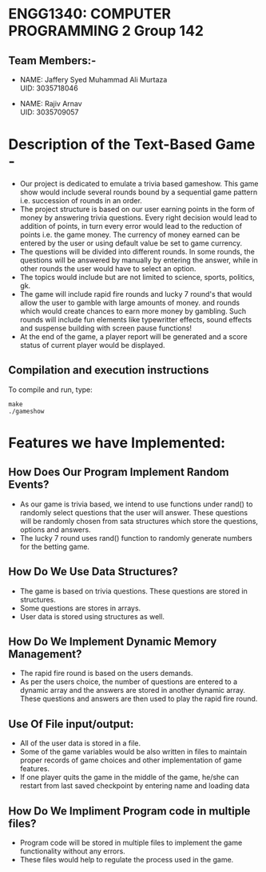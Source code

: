# ENGG1340: COMPUTER PROGRAMMING 2                                                 Group 142

## Team Members:-

* NAME: Jaffery Syed Muhammad Ali Murtaza   
  UID:  3035718046
  
* NAME: Rajiv Arnav   
  UID:  3035709057

# Description of the Text-Based Game -

* Our project is dedicated to emulate a trivia based gameshow. This game show would include several rounds bound by a sequential game     pattern i.e. succession of rounds in an order.
* The project structure is based on our user earning points in the form of money by answering trivia questions. 
  Every right decision would lead to addition of points, in turn every error would lead to the reduction of points i.e. the game money. 
  The currency of money earned can be entered by the user or using default value be set to game currency.
* The questions will be divided into different rounds. 
  In some rounds, the questions will be answered by manually by entering the answer, while in other rounds the user would have to select   an option.
* The topics would include but are not limited to science, sports, politics, gk. 
* The game will include rapid fire rounds and lucky 7 round's that would allow the user to gamble with large amounts of money.
  and rounds which would create chances to earn more money by gambling. Such rounds will include fun elements like typewritter effects,   sound effects and suspense building with screen pause functions! 
* At the end of the game, a player report will be generated and a score status of current player would be displayed.
## Compilation and execution instructions
To compile and run, type:
```
make
./gameshow
```

# Features we have Implemented:

## How Does Our Program Implement Random Events?
* As our game is trivia based, we intend to use functions under rand() to randomly select questions that the user will answer.
  These questions will be randomly chosen from sata structures which store the questions, options and answers.
* The lucky 7 round uses rand() function to randomly generate numbers for the betting game.

## How Do We Use Data Structures?
 * The game is based on trivia questions. These questions are stored in structures.
 * Some questions are stores in arrays.
 * User data is stored using structures as well.

## How Do We Implement Dynamic Memory Management?
 * The rapid fire round is based on the users demands.
 * As per the users choice, the number of questions are entered to a dynamic array and the answers are stored in another dynamic array. 
   These questions and answers are then used to play the rapid fire round.

## Use Of File input/output:
 * All of the user data is stored in a file.
 * Some of the game variables would be also written in files to maintain proper records of game choices and other implementation of game    features.
 * If one player quits the game in the middle of the game, he/she can restart from last saved checkpoint by entering name and loading      data

## How Do We Impliment Program code in multiple files?
 * Program code will be stored in multiple files to implement the game functionality without any errors.
 * These files would help to regulate the process used in the game.

